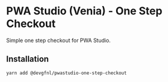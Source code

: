 # PWA Studio (Venia) - One Step Checkout

Simple one step checkout for PWA Studio.

## Installation

```
yarn add @devgfnl/pwastudio-one-step-checkout
```
